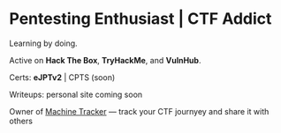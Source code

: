# Pentesting Enthusiast | CTF Addict

Learning by doing.  

Active on **Hack The Box**, **TryHackMe**, and **VulnHub**.

Certs: **eJPTv2** | CPTS (soon)

Writeups: personal site coming soon

Owner of [Machine Tracker](https://machinetracker.lovable.app) — track your CTF journyey and share it with others 
